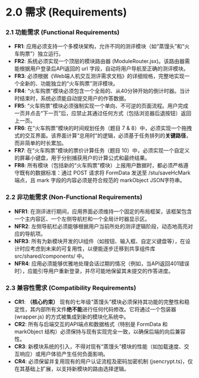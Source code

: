 # **2.0 需求 (Requirements)**

### **2.1 功能需求 (Functional Requirements)**

* **FR1**: 应用必须支持一个多模块架构，允许不同的测评模块（如“蒸馒头”和“火车购票”）独立运行。  
* **FR2**: 系统必须实现一个顶层的模块路由器 (ModuleRouter.jsx)。该路由器需能根据用户登录后API返回的 url 字段，自动将用户导航至正确的测评模块。  
* **FR3**: 必须根据《Web端人机交互测评需求文档》的详细规格，完整地实现一个全新的、功能独立的“火车购票”测评模块。  
* **FR4**: “火车购票”模块必须包含一个全局的、从40分钟开始的倒计时器。当计时结束时，系统必须能自动提交用户的作答数据。  
* **FR5**: “火车购票”模块必须强制实现一个单向、不可逆的页面流程。用户完成一页并点击“下一页”后，应禁止其通过任何方式（包括浏览器后退按钮）返回上一页。  
* **FR6**: 在“火车购票”模块的时间规划任务（题目 7 & 8）中，必须实现一个拖拽式的交互界面。该界面计算“总用时”的逻辑，必须基于任务排列的**关键路径**，而非简单的时长累加。  
* **FR7**: 在“火车购票”模块的票价计算任务（题目 10）中，必须实现一个自定义的屏幕小键盘，用于分别捕获用户的计算公式和最终结果。  
* **FR8**: 所有模块（包括新的“火车购票”模块）上报用户数据时，都必须严格遵守既有的数据标准：通过 POST 请求将 FormData 发送至 /stu/saveHcMark 端点，且 mark 字段的内容必须是符合规范的 markObject JSON字符串。

### **2.2 非功能需求 (Non-Functional Requirements)**

* **NFR1**: 在测评进行期间，应用界面必须维持一个固定的布局框架，该框架包含一个主内容区、一个左侧导航栏和一个全局计时器显示区。  
* **NFR2**: 左侧导航栏必须能够根据用户当前所处的测评逻辑阶段，动态地高亮对应的导航项。  
* **NFR3**: 所有为新模块开发的UI组件（如按钮、输入框、自定义键盘等），在设计时应考虑到未来的可复用性，以便能逐步迁移到共享组件库 src/shared/components/ 中。  
* **NFR4**: 应用必须能够优雅地处理会话过期的情况（例如，当API返回401错误时），应能引导用户重新登录，并尽可能地保留其未提交的作答进度。

### **2.3 兼容性需求 (Compatibility Requirements)**

* **CR1**: **（核心约束）** 现有的七年级“蒸馒头”模块必须保持其功能的完整性和稳定性，其内部所有文件**绝不能**进行任何代码修改。它将通过一个包装器 (wrapper.js) 的方式被集成到新的模块化系统中。  
* **CR2**: 所有与后端交互的API端点和数据格式（特别是 FormData 和 markObject 结构）必须保持与现有实现完全一致，以确保后端的向后兼容性。  
* **CR3**: 新模块系统的引入，不得对现有“蒸馒头”模块的性能（如加载速度、交互响应）或用户体验产生任何负面影响。  
* **CR4**: 必须保留并复用现有的用户认证流程及密码加密机制 (jsencrypt.ts)，仅在其基础上扩展，以支持新模块的路由选择逻辑。
